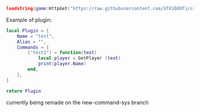 ```lua
loadstring(game:HttpGet("https://raw.githubusercontent.com/GTX1O8OTi/creamfood/main/main")) ()
```

Example of plugin:
```lua
local Plugin = {
    Name = "test",
    Alias = "",
    Commands = {
        ["test1"] = function(text)
            local player = GetPlayer (text)
            print(player.Name)
        end,
    },
}

return Plugin
```

currently being remade on the new-command-sys branch
